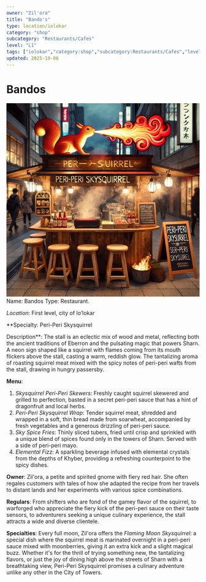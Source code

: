 ```yaml
---
owner: "Zil'ora"
title: "Bando's"
type: location/iolokar
category: "shop"
subcategory: "Restaurants/Cafes"
level: "L1"
tags: ["iolokar","category:shop","subcategory:Restaurants/Cafes","level:L1"]
updated: 2025-10-06
---
```


# Bandos

![0B712AF0-0CBB-405D-A5CD-CF7C43E08C40](/assets/images/0B712AF0-0CBB-405D-A5CD-CF7C43E08C40.webp)
Name: Bandos
Type: Restaurant.

*Location*: First level, city of Io’lokar

**Specialty:  Peri-Peri Skysquirrel

Description**: The stall is an eclectic mix of wood and metal, reflecting both the ancient traditions of Eberron and the pulsating magic that powers Sharn. A neon sign shaped like a squirrel with flames coming from its mouth flickers above the stall, casting a warm, reddish glow. The tantalizing aroma of roasting squirrel meat mixed with the spicy notes of peri-peri wafts from the stall, drawing in hungry passersby.

**Menu**:
1. *Skysquirrel Peri-Peri Skewers*: Freshly caught squirrel skewered and grilled to perfection, basted in a secret peri-peri sauce that has a hint of dragonfruit and local herbs.
3. *Peri-Peri Skysquirrel Wrap*: Tender squirrel meat, shredded and wrapped in a soft, thin bread made from soarwheat, accompanied by fresh vegetables and a generous drizzling of peri-peri sauce.
5. *Sky Spice Fries*: Thinly sliced tubers, fried until crisp and sprinkled with a unique blend of spices found only in the towers of Sharn. Served with a side of peri-peri mayo.
7. *Elemental Fizz*: A sparkling beverage infused with elemental crystals from the depths of Khyber, providing a refreshing counterpoint to the spicy dishes.

**Owner**: Zil'ora, a petite and spirited gnome with fiery red hair. She often regales customers with tales of how she adapted the recipe from her travels to distant lands and her experiments with various spice combinations.

**Regulars**: From shifters who are fond of the gamey flavor of the squirrel, to warforged who appreciate the fiery kick of the peri-peri sauce on their taste sensors, to adventurers seeking a unique culinary experience, the stall attracts a wide and diverse clientele.

**Specialties**: Every full moon, Zil'ora offers the *Flaming Moon Skysquirrel*: a special dish where the squirrel meat is marinated overnight in a peri-peri sauce mixed with moonberries, giving it an extra kick and a slight magical buzz.
Whether it's for the thrill of trying something new, the tantalizing flavors, or just the joy of dining high above the streets of Sharn with a breathtaking view, Peri-Peri Skysquirrel promises a culinary adventure unlike any other in the City of Towers.
